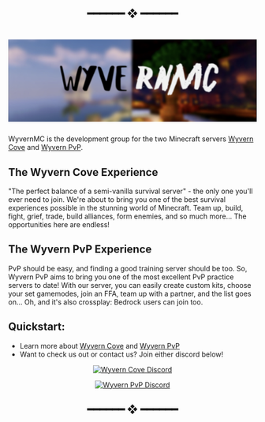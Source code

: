 <h2 align="center"> ━━━━━━  ❖  ━━━━━━ </h2>


<h1 align="center"> <img src="https://raw.githubusercontent.com/WyvernMC/.github/main/assets/header.png"> </h1>

WyvernMC is the development group for the two Minecraft servers [Wyvern Cove](https://www.wyverncove.com/) and [Wyvern PvP](https://www.pvpwyvern.com/). 


## The Wyvern Cove Experience

"The perfect balance of a semi-vanilla survival server" - the only one you'll ever need to join. We're about to bring you one of the best survival experiences possible in the stunning world of Minecraft. Team up, build, fight, grief, trade, build alliances, form enemies, and so much more... The opportunities here are endless!

## The Wyvern PvP Experience

PvP should be easy, and finding a good training server should be too. So, Wyvern PvP aims to bring you one of the most excellent PvP practice servers to date! With our server, you can easily create custom kits, choose your set gamemodes, join an FFA, team up with a partner, and the list goes on... Oh, and it's also crossplay: Bedrock users can join too.

## Quickstart:
- Learn more about [Wyvern Cove](https://www.wyverncove.com) and [Wyvern PvP](https://www.pvpwyvern.com)
- Want to check us out or contact us? Join either discord below!

<p style="text-align:center;">
<a href="https://discord.gg/kDF6hPsEgr" align = "center">
          <img alt="Wyvern Cove Discord" src="https://discord.com/api/guilds/822574048949043250/widget.png?style=banner2"> 
</a>
<a href="https://discord.gg/FEGDjd6C8D" align = "center">
        <p style="text-align:center;"> <img alt="Wyvern PvP Discord" src="https://discord.com/api/guilds/950066004036317215/widget.png?style=banner2">
</a>
</p>

<h2 align="center"> ━━━━━━  ❖  ━━━━━━ </h2>
